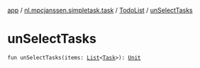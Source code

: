 [app](../../index.md) / [nl.mpcjanssen.simpletask.task](../index.md) / [TodoList](index.md) / [unSelectTasks](.)

# unSelectTasks

`fun unSelectTasks(items: `[`List`](https://kotlinlang.org/api/latest/jvm/stdlib/kotlin.collections/-list/index.html)`<`[`Task`](../-task/index.md)`>): `[`Unit`](https://kotlinlang.org/api/latest/jvm/stdlib/kotlin/-unit/index.html)